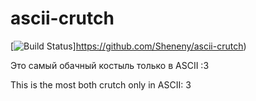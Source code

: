 # ascii-crutch
[![Build Status](https://secure.travis-ci.org/yiisoft/yii.png)]https://github.com/Sheneny/ascii-crutch)

Это самый обачный костыль только в ASCII :3

This is the most both crutch only in ASCII: 3
